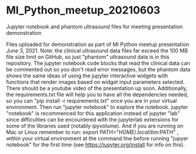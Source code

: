 # MI_Python_meetup_20210603
Jupyter notebook and phantom ultrasound files for meeting presentation demonstration

Files uploaded for demonstration as part of MI Python meetup presentation June 3, 2021. Note: the clinical ultrasound data files far exceed the 100 MB file size limit on GitHub, so just "phantom" ultrasound data is in this repository. The jupyter notebook code blocks that read the clinical data can be commented out so you don't read error messages, but the phantom data shows the same ideas of using the jupyter interactive widgets with functions that render images based on widget input parameters selected. There should be a youtube video of the presentation up soon. Additionally, the requirements.txt file will help you to have all the dependencies needed, so you can "pip install -r requirements.txt" once you are in your virtual environment. Then run "jupyter notebook" to explore the notebook. jupyter "notebook" is recommenced for this application instead of jupyter "lab" since difficulties can be encountered with the jupyterlab extensions for some of the libraries used (notably ipyvolume).  And if you are running on Mac or Linux remember to run: export PATH="$HOME/.local/bin:$PATH" , within your virtual environment at the command line before running "jupyer notebook" for the first time (see https://jupyter.org/install for info on this).
